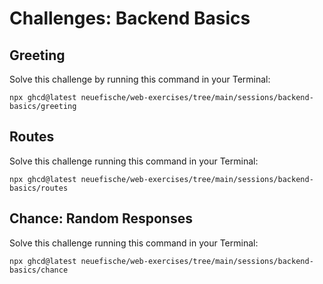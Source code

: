 # Challenges: Backend Basics

## Greeting

Solve this challenge by running this command in your Terminal:

```
npx ghcd@latest neuefische/web-exercises/tree/main/sessions/backend-basics/greeting
```

## Routes

Solve this challenge running this command in your Terminal:

```
npx ghcd@latest neuefische/web-exercises/tree/main/sessions/backend-basics/routes
```

## Chance: Random Responses

Solve this challenge running this command in your Terminal:

```
npx ghcd@latest neuefische/web-exercises/tree/main/sessions/backend-basics/chance
```
